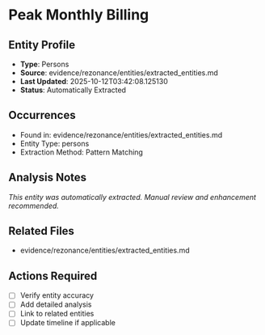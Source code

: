 # Peak Monthly Billing

## Entity Profile
- **Type**: Persons
- **Source**: evidence/rezonance/entities/extracted_entities.md
- **Last Updated**: 2025-10-12T03:42:08.125130
- **Status**: Automatically Extracted

## Occurrences
- Found in: evidence/rezonance/entities/extracted_entities.md
- Entity Type: persons
- Extraction Method: Pattern Matching

## Analysis Notes
*This entity was automatically extracted. Manual review and enhancement recommended.*

## Related Files
- evidence/rezonance/entities/extracted_entities.md

## Actions Required
- [ ] Verify entity accuracy
- [ ] Add detailed analysis
- [ ] Link to related entities
- [ ] Update timeline if applicable

